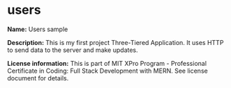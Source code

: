 # users

**Name:** Users sample

**Description:** This is my first project Three-Tiered Application. It uses HTTP to send data to the server and make updates. 

**License information:** This is part of MIT XPro Program - Professional Certificate in Coding: Full Stack Development with MERN. See license document for details.
